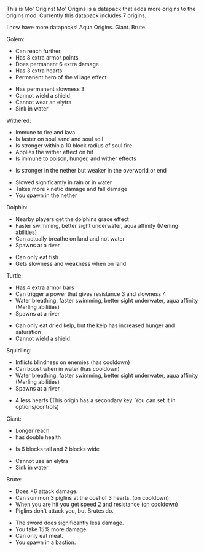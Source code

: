 This is Mo' Origins! Mo' Origins is a datapack that adds more origins to the origins mod.
Currently this datapack includes 7 origins.

I now have more datapacks!
Aqua Origins. Giant. Brute.

Golem:
+ Can reach further
+ Has 8 extra armor points
+ Does permanent 6 extra damage
+ Has 3 extra hearts
+ Permanent hero of the village effect
- Has permanent slowness 3
- Cannot wield a shield
- Cannot wear an elytra
- Sink in water


Withered:
+ Immune to fire and lava
+ Is faster on soul sand and soul soil
+ Is stronger within a 10 block radius of soul fire.
+ Applies the wither effect on hit
+ Is immune to poison, hunger, and wither effects
* Is stronger in the nether but weaker in the overworld or end
- Slowed significantly in rain or in water
- Takes more kinetic damage and fall damage
- You spawn in the nether


Dolphin:
+ Nearby players get the dolphins grace effect
+ Faster swimming, better sight underwater, aqua affinity (Merling abilities)
+ Can actually breathe on land and not water
+ Spawns at a river
- Can only eat fish
- Gets slowness and weakness when on land


Turtle:
+ Has 4 extra armor bars
+ Can trigger a power that gives resistance 3 and slowness 4
+ Water breathing, faster swimming, better sight underwater, aqua affinity (Merling abilities)
+ Spawns at a river
- Can only eat dried kelp, but the kelp has increased hunger and saturation
- Cannot wield a shield


Squidling:
+ Inflicts blindness on enemies (has cooldown)
+ Can boost when in water (has cooldown)
+ Water breathing, faster swimming, better sight underwater, aqua affinity (Merling abilities)
+ Spawns at a river
- 4 less hearts
(This origin has a secondary key. You can set it in options/controls)


Giant:
+ Longer reach
+ has double health
* Is 6 blocks tall and 2 blocks wide
- Cannot use an elytra
- Sink in water


Brute:
+ Does +6 attack damage.
+ Can summon 3 piglins at the cost of 3 hearts. (on cooldown)
+ When you are hit you get speed 2 and resistance (on cooldown)
+ Piglins don't attack you, but Brutes do.
- The sword does significantly less damage.
- You take 15% more damage.
- Can only eat meat.
- You spawn in a bastion.
